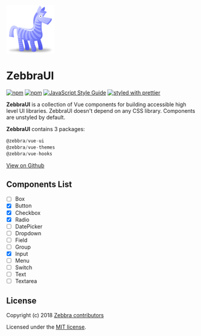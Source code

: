 ![Logo](https://github.com/ghalex/vue-ui/blob/main/public/zebra.png)

# ZebbraUI

[![npm](https://img.shields.io/npm/dm/@zebbra/vue-ui?style=flat-square)](https://www.npmjs.com/package/@zebbra/vue-ui)
[![npm](https://img.shields.io/npm/v/@zebbra/vue-ui?style=flat-square)](https://www.npmjs.com/package/@zebbra/vue-ui)
[![JavaScript Style Guide](https://img.shields.io/badge/code_style-standard-brightgreen.svg?style=flat-square)](https://standardjs.com)
[![styled with prettier](https://img.shields.io/badge/styled_with-prettier-ff69b4.svg?style=flat-square)](https://github.com/prettier/prettier)

**ZebbraUI** is a collection of Vue components for building accessible high level UI libraries. ZebbraUI doesn't depend on any CSS library. Components are unstyled by default.

**ZebbraUI** contains 3 packages:

```js static
@zebbra/vue-ui
@zebbra/vue-themes
@zebbra/vue-hooks
```

[View on Github](https://github.com/ghalex/vue-ui)

## Components List

- [ ] Box
- [x] Button
- [x] Checkbox
- [x] Radio
- [ ] DatePicker
- [ ] Dropdown
- [ ] Field
- [ ] Group
- [x] Input
- [ ] Menu
- [ ] Switch
- [ ] Text
- [ ] Textarea

## License

Copyright (c) 2018 [Zebbra contributors](https://github.com/ghalex/vue-ui/graphs/contributors)

Licensed under the [MIT license](https://github.com/ghalex/vue-ui/blob/HEAD/LICENSE).
